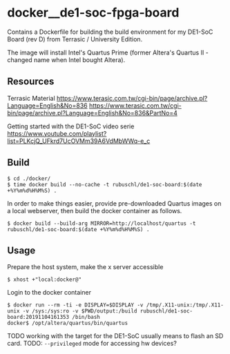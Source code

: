 # docker__de1-soc-fpga-board

Contains a Dockerfile for building the build environment for my DE1-SoC Board (rev D) from Terrasic / University Edition.

The image will install Intel's Quartus Prime (former Altera's Quartus II - changed name when Intel bought Altera).



## Resources

Terrasic Material
https://www.terasic.com.tw/cgi-bin/page/archive.pl?Language=English&No=836
https://www.terasic.com.tw/cgi-bin/page/archive.pl?Language=English&No=836&PartNo=4


Getting started with the DE1-SoC video serie
https://www.youtube.com/playlist?list=PLKcjQ_UFkrd7UcOVMm39A6VdMbWWq-e_c



## Build

```
$ cd ./docker/
$ time docker build --no-cache -t rubuschl/de1-soc-board:$(date +%Y%m%d%H%M%S) .
```


In order to make things easier, provide pre-downloaded Quartus images on a local webserver, then build the docker container as follows.

```
$ docker build --build-arg MIRROR=http://localhost/quartus -t rubuschl/de1-soc-board:$(date +%Y%m%d%H%M%S) .
```




## Usage

Prepare the host system, make the x server accessible

```
$ xhost +"local:docker@"
```


Login to the docker container

```
$ docker run --rm -ti -e DISPLAY=$DISPLAY -v /tmp/.X11-unix:/tmp/.X11-unix -v /sys:/sys:ro -v $PWD/output:/build rubuschl/de1-soc-board:20191104161353 /bin/bash
docker$ /opt/altera/quartus/bin/quartus
```

TODO working with the target for the DE1-SoC usually means to flash an SD card.
TODO: ```--privileged``` mode for accessing hw devices?
